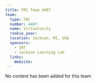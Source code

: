 ```yaml
---
title: FRC Team 4407
team:
  type: FRC
  number: 4407
  name: Virtualosity
  rookie_year: 
  location: Jackson, MI, USA
  sponsors:
    - SRT
    - Jackson Learning Lab
  links:
    Website: 
---
```

No content has been added for this team